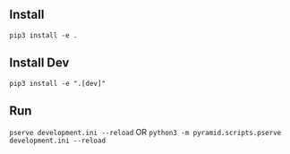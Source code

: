 ## Install
`pip3 install -e .`
## Install Dev
`pip3 install -e ".[dev]"`
## Run
`pserve development.ini --reload`
OR
`python3 -m pyramid.scripts.pserve development.ini --reload`